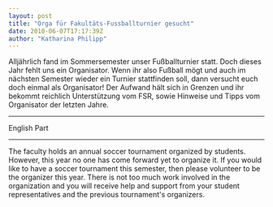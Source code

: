 ```yaml
---
layout: post
title: "Orga für Fakultäts-Fussballturnier gesucht"
date: 2010-06-07T17:17:39Z
author: "Katharina Philipp"
---
```


<p>
Alljährlich fand im Sommersemester unser Fußballturnier statt. Doch dieses Jahr fehlt uns ein Organisator. Wenn ihr also Fußball mögt und auch im nächsten Semester wieder ein Turnier stattfinden soll, dann versucht euch doch einmal als Organisator! Der Aufwand hält sich in Grenzen und ihr bekommt reichlich Unterstützung vom FSR, sowie Hinweise und Tipps vom Organisator der letzten Jahre. 
</p>
<hr>

<p>
English Part
</p>
<hr>

<p>
The faculty holds an annual soccer tournament organized by students. However, this year no one has come forward yet to organize it. If you would like to have a soccer tournament this semester, then please volunteer to be the organizer this year. There is not too much work involved in the organization and you will receive help and support from your student representatives and the previous tournament's organizers.
</p>
